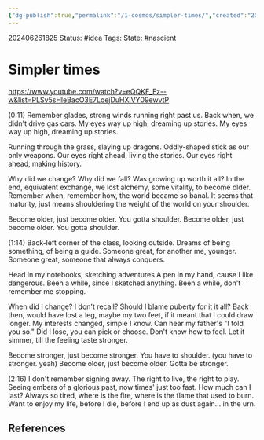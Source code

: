 ```yaml
---
{"dg-publish":true,"permalink":"/1-cosmos/simpler-times/","created":"2025-01-22T11:17:14.264-05:00","updated":"2024-11-18T20:53:24.845-05:00"}
---
```


202406261825
Status: #idea
Tags: 
State: #nascient
# Simpler times
https://www.youtube.com/watch?v=eQQKF_Fz--w&list=PLSv5sHleBacO3E7LoejDuHXlVY09ewvtP

(0:11)
Remember glades, strong winds running right past us.
Back when, we didn't drive gas cars. 
My eyes way up high, dreaming up stories.
My eyes way up high, dreaming up stories.

Running through the grass, slaying up dragons.
Oddly-shaped stick as our only weapons.
Our eyes right ahead, living the stories.
Our eyes right ahead, making history.

Why did we change? Why did we fall? Was growing up worth it all? 
In the end, equivalent exchange, we lost alchemy, some vitality, to become older.
Remember when, remember how, the world became so banal.
It seems that maturity, just means shouldering the weight of the world on your shoulder.

Become older, just become older. You gotta shoulder. 
Become older, just become older. You gotta shoulder. 

(1:14)
Back-left corner of the class, looking outside.
Dreams of being something, of being a guide.
Someone great, for another me, younger.
Someone great, someone that always conquers.

Head in my notebooks, sketching adventures
A pen in my hand, cause I like dangerous.
Been a while, since I sketched anything.
Been a while, don't remember me stopping.

When did I change? I don't recall? Should I blame puberty for it it all? 
Back then, would have lost a leg, maybe my two feet, if it meant that I could draw longer.
My interests changed, simple I know. Can hear my father's "I told you so."
Did I lose, you can pick or choose. Don't know how to feel. Let it simmer, till the feeling taste stronger. 

Become stronger, just become stronger. You have to shoulder. (you have to stronger. yeah) 
Become older, just become older. Gotta be stronger. 

(2:16)
I don't remember signing away. The right to live, the right to play.
Seeing embers of a glorious past, now times' just too fast. How much can I last?
Always so tired, where is the fire, where is the flame that used to burn.
Want to enjoy my life, before I die, before I end up as dust again... in the urn.



## References








